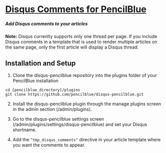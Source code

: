 [Disqus Comments for PencilBlue](http://pencilblue.org)
=====

##### Add Disqus comments to your articles

**Note:** Disqus currenlty supports only one thread per page. If you include Disqus comments in a template that is used to render multiple articles on the same page, only the first article will display a Disqus thread.

Installation and Setup
-----

1. Clone the disqus-pencilblue repository into the plugins folder of your PencilBlue installation
```shell
cd [pencilblue_directory]/plugins
git clone https://github.com/pencilblue/disqus-pencilblue.git
```

2. Install the disqus-pencilblue plugin through the manage plugins screen in the admin section (/admin/plugins).

3. Go to the disqus-pencilblue settings screen (/admin/plugins/settings/disqus-pencilblue) and set your Disqus shortname.

4. Add the ```^tmp_disqus_comments^``` directive in your article template where you want the comments to appear.
